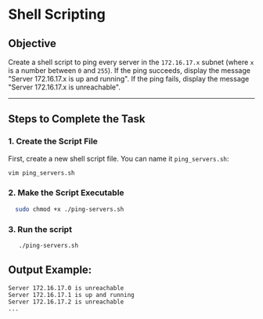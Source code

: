 # Shell Scripting 

## Objective
Create a shell script to ping every server in the `172.16.17.x` subnet (where `x` is a number between `0` and `255`). If the ping succeeds, display the message "Server 172.16.17.x is up and running". If the ping fails, display the message "Server 172.16.17.x is unreachable".

---

## Steps to Complete the Task

### 1. **Create the Script File**
   First, create a new shell script file. You can name it `ping_servers.sh`:
   ```bash
   vim ping_servers.sh
```
### 2. **Make the Script Executable**
 ```bash
   sudo chmod +x ./ping-servers.sh
```
### 3. **Run the script**
 ```bash
    ./ping-servers.sh
```
## Output Example:
```
Server 172.16.17.0 is unreachable
Server 172.16.17.1 is up and running
Server 172.16.17.2 is unreachable
...
```

